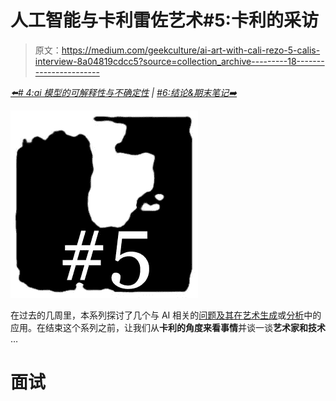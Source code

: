 # 人工智能与卡利雷佐艺术#5:卡利的采访

> 原文：<https://medium.com/geekculture/ai-art-with-cali-rezo-5-calis-interview-8a04819cdcc5?source=collection_archive---------18----------------------->

[*⬅️# 4:ai 模型的可解释性与不确定性*](/geekculture/ai-art-with-cali-rezo-4-explainability-and-uncertainty-of-ai-models-4b4a2bca9eff) *|* [*#6:结论&期末笔记➡️*](https://mina-pecheux.medium.com/ai-art-with-cali-rezo-6-conclusion-final-notes-6837b131128d)

![](img/7994f6f8c87b19089e42c0cee50d50b2.png)

在过去的几周里，本系列探讨了几个与 AI 相关的[问题及其在](https://mina-pecheux.medium.com/ai-art-with-cali-rezo-4-explainability-and-uncertainty-of-ai-models-4b4a2bca9eff)[艺术生成](/geekculture/ai-art-with-cali-rezo-2-generative-models-846ef96ba1f3)或[分析](/geekculture/ai-art-with-cali-rezo-3-analytical-models-7d9323030594)中的应用。在结束这个系列之前，让我们从**卡利的角度来看事情**并谈一谈**艺术家和技术** …

# 面试